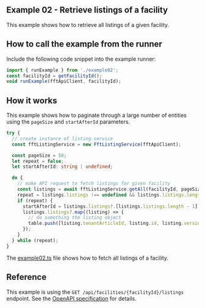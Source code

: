 ## Example 02 - Retrieve listings of a facility

This example shows how to retrieve all listings of a given facility.

## How to call the example from the runner

Include the following code snippet into the example runner:

```typescript
import { runExample } from './example02';
const facilityId = getFacilityId();
void runExample(fftApiClient, facilityId);
```

## How it works

This example shows how to paginate through a large number of entities using the `pageSize` and `startAfterId` parameters.

```typescript
try {
  // create instance of listing service
  const fftListingService = new FftListingService(fftApiClient);

  const pageSize = 50;
  let repeat = false;
  let startAfterId: string | undefined;

  do {
    // make API request to fetch listings for given facility
    const listings = await fftListingService.getAll(facilityId, pageSize, startAfterId);
    repeat = listings.listings !== undefined && listings.listings.length > 0;
    if (repeat) {
      startAfterId = listings.listings?.[listings.listings.length - 1].id;
      listings.listings?.map((listing) => {
        // do something the listing object
        table.push([listing.tenantArticleId, listing.id, listing.version]);
      });
    }
  } while (repeat);
}
```

The [example02.ts](./src/example02.ts) file shows how to fetch all listings of a facility.


## Reference

This example is using the `GET /api/facilities/{facilityId}/listings` endpoint. See the [OpenAPI specification](https://fulfillmenttools.github.io/api-reference-ui/#/Core%20-%20Listings/getFacilityListing) for details.
